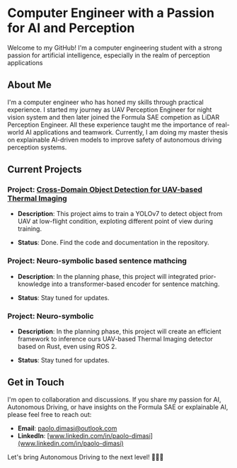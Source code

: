 # Computer Engineer with a Passion for AI and Perception

Welcome to my GitHub! I'm a computer engineering student with a strong passion for artificial intelligence, especially in the realm of perception applications

## About Me

I'm a computer engineer who has honed my skills through practical experience. I started my journey as UAV Perception Engineer for  night vision system and then later joined the Formula SAE competion as LiDAR Perception Engineer. All these experience taught me the importance of real-world  AI applications and teamwork. Currently, I am doing my master thesis on  explainable AI-driven  models to improve safety of autonomous driving perception systems.

## Current Projects

### Project: [Cross-Domain Object Detection for UAV-based Thermal Imaging](https://github.com/Pamasi/tir_cross_domain#cross-domain-object-detection-for-uav-based-thermal-imaging)
- **Description**: This project aims to train a YOLOv7 to detect object from UAV at low-flight condition, exploting different point of view during training.

- **Status**: Done. Find the code and documentation in the repository.

### Project: Neuro-symbolic based sentence mathcing

- **Description**: In the planning phase, this project will integrated prior-knowledge into a transformer-based encoder for sentence matching.

- **Status**: Stay tuned for updates.

### Project: Neuro-symbolic 

- **Description**: In the planning phase, this project will create an efficient framework to inference ours UAV-based Thermal Imaging detector based on Rust, even using ROS 2.

- **Status**: Stay tuned for updates.

## Get in Touch
I'm open to collaboration and discussions. If you share my passion for AI, Autonomous Driving, or have insights on the Formula SAE or explainable AI, please feel free to reach out:

- **Email**: [paolo.dimasi@outlook.com](mailto:paolo.dimasi@outlook.com)
- **LinkedIn**: [www.linkedin.com/in/paolo-dimasi](www.linkedin.com/in/paolo-dimasi)

Let's bring Autonomous Driving to the next level! 🚗🤖🌟
